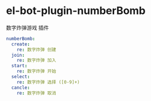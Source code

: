 # el-bot-plugin-numberBomb

数字炸弹游戏 插件

```yml
numberBomb:
  create: 
    re: 数字炸弹 创建
  join: 
    re: 数字炸弹 加入
  start:
    re: 数字炸弹 开始
  select:
    re: 数字炸弹 选择 ([0-9]+)
  cancle: 
    re: 数字炸弹 取消
```